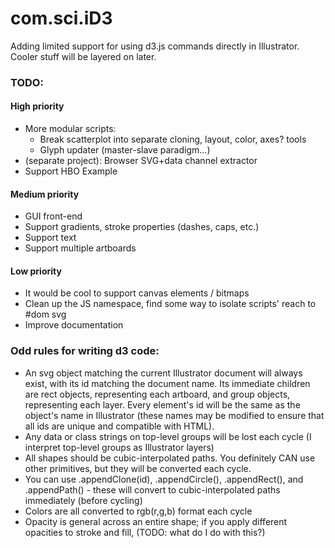 # com.sci.iD3 #

Adding limited support for using d3.js commands directly in Illustrator. Cooler stuff will be layered on later.

### TODO:

#### High priority
- More modular scripts:
  - Break scatterplot into separate cloning, layout, color, axes? tools
  - Glyph updater (master-slave paradigm...)
- (separate project): Browser SVG+data channel extractor
- Support HBO Example

#### Medium priority
- GUI front-end
- Support gradients, stroke properties (dashes, caps, etc.)
- Support text
- Support multiple artboards

#### Low priority
- It would be cool to support canvas elements / bitmaps
- Clean up the JS namespace, find some way to isolate scripts' reach to #dom svg
- Improve documentation

### Odd rules for writing d3 code:
- An svg object matching the current Illustrator document will always exist, with its id matching the document name. Its
  immediate children are rect objects, representing each artboard, and group objects, representing each layer. Every element's
  id will be the same as the object's name in Illustrator (these names may be modified to ensure that all ids are unique
  and compatible with HTML).
- Any data or class strings on top-level groups will be lost each cycle (I interpret top-level groups as Illustrator layers)
- All shapes should be cubic-interpolated paths. You definitely CAN use other primitives, but they will be converted each cycle.
- You can use .appendClone(id), .appendCircle(), .appendRect(), and .appendPath() - these will convert to cubic-interpolated paths immediately (before cycling)
- Colors are all converted to rgb(r,g,b) format each cycle
- Opacity is general across an entire shape; if you apply different opacities to stroke and fill, (TODO: what do I do with this?)